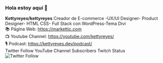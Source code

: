 ###  Hola estoy aquí 👋


**Kettyreyes/kettyreyes**
Creador de E-commerce -UX/UI Designer- Product Designer- HTML CSS- Full Stack con WordPress-Tema Divi<br>
📚 Página Web: https://markettic.com<br>
📺 Youtube Channel: https://youtube.com/kettyreyes/<br>
🎙️ Podcast: https://kettyreyes.dev/podcast/<br>
Twitter Follow YouTube Channel Subscribers Twitch Status<br>
<img alt="Twitter Follow" src="https://markettic.com/wp-content/uploads/2023/02/icono-twitter.png"
          style="max-width: 100%;">




